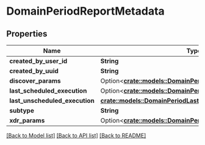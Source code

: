 # DomainPeriodReportMetadata

## Properties

Name | Type | Description | Notes
------------ | ------------- | ------------- | -------------
**created_by_user_id** | **String** |  |
**created_by_uuid** | **String** |  |
**discover_params** | Option<[**crate::models::DomainPeriodDiscoverParams**](domain.DiscoverParams.md)> |  | [optional]
**last_scheduled_execution** | Option<[**crate::models::DomainPeriodLastScheduledExecution**](domain.LastScheduledExecution.md)> |  | [optional]
**last_unscheduled_execution** | [**crate::models::DomainPeriodLastUnscheduledExecution**](domain.LastUnscheduledExecution.md) |  |
**subtype** | **String** |  |
**xdr_params** | Option<[**crate::models::DomainPeriodXdrParams**](domain.XDRParams.md)> |  | [optional]

[[Back to Model list]](./README.md#documentation-for-models) [[Back to API list]](./README.md#documentation-for-api-endpoints) [[Back to README]](../README.md)
